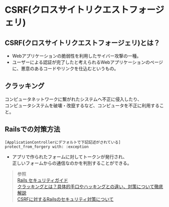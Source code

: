 # CSRF(クロスサイトリクエストフォージェリ)      
## CSRF(クロスサイトリクエストフォージェリ)とは？  
* Webアプリケーションの脆弱性を利用したサイバー攻撃の一種。  
* ユーザーによる認証が完了したと考えられるWebアプリケーションのページに、悪意のあるコードやリンクを仕込むというもの。  

## クラッキング  
コンピュータネットワークに繋がれたシステムへ不正に侵入したり、<br>コンピュータシステムを破壊・改竄するなど、コンピュータを不正に利用すること。

## Railsでの対策方法  
```
[ApplicationControllerにデフォルトで下記記述がされている]
protect_from_forgery with: :exception
```
* アプリで作られたフォームに対してトークンが発行され、<br>正しいフォームからの通信なのかを判別することができる。  


> 参照  
[Rails セキュリティガイド](https://railsguides.jp/security.html#%E3%82%AF%E3%83%AD%E3%82%B9%E3%82%B5%E3%82%A4%E3%83%88%E3%83%AA%E3%82%AF%E3%82%A8%E3%82%B9%E3%83%88%E3%83%95%E3%82%A9%E3%83%BC%E3%82%B8%E3%82%A7%E3%83%AA-csrf)  
[クラッキングとは？具体的手口やハッキングとの違い、対策について徹底解説](https://cybersecurity-jp.com/cyber-terrorism/24253)  
[CSRFに対するRailsのセキュリティ対策について](https://qiita.com/okamoto_ryo/items/990e26462427adcadf22)  
